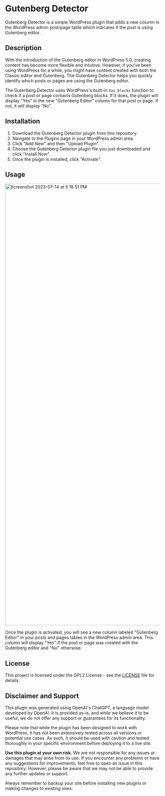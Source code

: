 # Gutenberg Detector

Gutenberg Detector is a simple WordPress plugin that adds a new column in the WordPress admin post/page table which indicates if the post is using Gutenberg editor.

## Description

With the introduction of the Gutenberg editor in WordPress 5.0, creating content has become more flexible and intuitive. However, if you've been using WordPress for a while, you might have content created with both the Classic editor and Gutenberg. The Gutenberg Detector helps you quickly identify which posts or pages are using the Gutenberg editor.

The Gutenberg Detector uses WordPress's built-in `has_blocks` function to check if a post or page contains Gutenberg blocks. If it does, the plugin will display "Yes" in the new "Gutenberg Editor" column for that post or page. If not, it will display "No".

## Installation

1. Download the Gutenberg Detector plugin from this repository.
2. Navigate to the Plugins page in your WordPress admin area.
3. Click "Add New" and then "Upload Plugin".
4. Choose the Gutenberg Detector plugin file you just downloaded and click "Install Now".
5. Once the plugin is installed, click "Activate".

## Usage

<img width="1440" alt="Screenshot 2023-07-14 at 5 18 51 PM" src="https://github.com/GutenbergHubOfficial/gutenberg-detector/assets/48084051/5aa9d037-c37d-49fe-9ee9-17b11610515d">

Once the plugin is activated, you will see a new column labeled "Gutenberg Editor" in your posts and pages tables in the WordPress admin area. This column will display "Yes" if the post or page was created with the Gutenberg editor and "No" otherwise.

## License

This project is licensed under the GPL2 License - see the [LICENSE](LICENSE) file for details.

## Disclaimer and Support

This plugin was generated using OpenAI's ChatGPT, a language model developed by OpenAI. It is provided as-is, and while we believe it to be useful, we do not offer any support or guarantees for its functionality.

Please note that while the plugin has been designed to work with WordPress, it has not been extensively tested across all versions or potential use cases. As such, it should be used with caution and tested thoroughly in your specific environment before deploying it to a live site.

**Use this plugin at your own risk.** We are not responsible for any issues or damages that may arise from its use. If you encounter any problems or have any suggestions for improvements, feel free to open an issue in this repository. However, please be aware that we may not be able to provide any further updates or support.

Always remember to backup your site before installing new plugins or making changes to existing ones.
